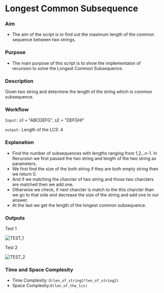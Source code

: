 
# Longest Common Subsequence 
### Aim 
- The aim of the script is to find out the maximum length of the common sequence between two strings.

### Purpose
- The main purpose of this script is to show the implementaion of recursion to solve the Longest Common Subsequence.

### Description
Given two string and determine the length of the string which is common subsequence.

### Workflow
`Input:`
s1 = "ABCDEFG", 
s2 = "DEFGHI"

`output:`
Length of the LCS: 4

### Explanation
- Find the number of subsequences with lengths ranging from 1,2,..n-1. In Recursion we first passed the two string and length of the two string as parameters.
- We first find the size of the both string if they are both empty string then we return 0.
- And if we matching the charcter of two string and those two charcters are matched then we add one.
- Otherwise we check, if next charcter is match to the this charcter than we go to that side and decrease the size of the string and add one to our answer.
- At the last we get the length of the longest common subsequence.

### Outputs
 Test 1
 
 ![TEST_1](https://user-images.githubusercontent.com/78487398/135711567-6d57c89e-e872-4a89-9bdb-7e486eeb30c5.png)
 
 Test 2
 
 ![TEST_2](https://user-images.githubusercontent.com/78487398/135711569-b93c7e53-b888-4919-8b95-2d3733bbdab0.png)
 
### Time and Space Complexity
- Time Complexity: `O(len_of_string1*len_of_string2)`
- Space Complexity:`O(len_of_the_lcs)` 


